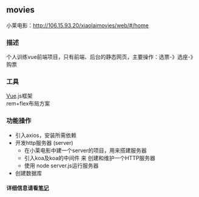 ## movies
小莱电影：http://106.15.93.20/xiaolaimovies/web/#/home
### 描述
个人训练vue前端项目，只有前端、后台的静态网页，主要操作：选票-》选座-》购票
### 工具
[Vue](https://cn.vuejs.org/).js框架<br>
rem+flex布局方案
### 功能操作
* 引入axios，安装所需依赖
* 开发http服务器 (server)
  * 在小莱电影中建一个server的项目，用来搭建服务器
  * 引入koa及koa的中间件 来  创建和维护一个HTTP服务器
  * 使用 node server.js运行服务器
* 创建数据库
#### 详细信息请看[笔记](https://github.com/cc-wave/movies/blob/master/%E7%AC%94%E8%AE%B0)
